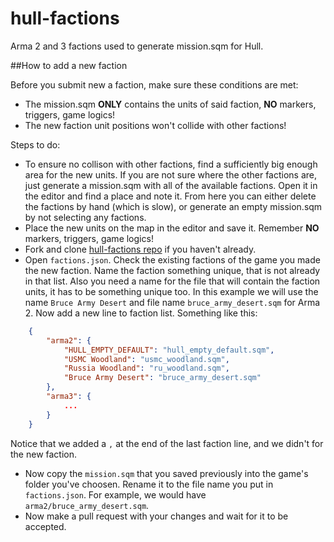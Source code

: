 hull-factions
=============

Arma 2 and 3 factions used to generate mission.sqm for Hull.

##How to add a new faction

Before you submit new a faction, make sure these conditions are met:

* The mission.sqm **ONLY** contains the units of said faction, **NO** markers, triggers, game logics!
* The new faction unit positions won't collide with other factions!

Steps to do:

* To ensure no collison with other factions, find a sufficiently big enough area for the new units. If you are not sure where the other factions are, just generate a mission.sqm with all of the available factions. Open it in the editor and find a place and note it. From here you can either delete the factions by hand (which is slow), or generate an empty mission.sqm by not selecting any factions.
* Place the new units on the map in the editor and save it. Remember **NO** markers, triggers, game logics!
* Fork and clone [hull-factions repo](https://github.com/kami-/hull-factions) if you haven't already.
* Open `factions.json`. Check the existing factions of the game you made the new faction. Name the faction something unique, that is not already in that list. Also you need a name for the file that will contain the faction units, it has to be something unique too. In this example we will use the name `Bruce Army Desert` and file name `bruce_army_desert.sqm` for Arma 2. Now add a new line to faction list. Something like this:
```json
    {
        "arma2": {
            "HULL_EMPTY_DEFAULT": "hull_empty_default.sqm",
            "USMC Woodland": "usmc_woodland.sqm",
            "Russia Woodland": "ru_woodland.sqm",
            "Bruce Army Desert": "bruce_army_desert.sqm"
        },
        "arma3": {
            ...
        }
    }
```
Notice that we added a `,` at the end of the last faction line, and we didn't for the new faction.

* Now copy the `mission.sqm` that you saved previously into the game's folder you've choosen. Rename it to the file name you put in `factions.json`. For example, we would have `arma2/bruce_army_desert.sqm`.
* Now make a pull request with your changes and wait for it to be accepted.
